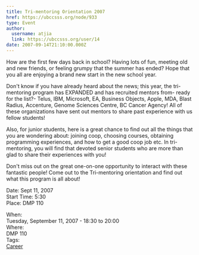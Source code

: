 ```yaml
---
title: Tri-mentoring Orientation 2007 
href: https://ubccsss.org/node/933
type: Event
author:
  username: atjia
  link: https://ubccsss.org/user/14
date: 2007-09-14T21:10:00.000Z
---
```


<div class="field field-name-body field-type-text-with-summary field-label-hidden"><div class="field-items"><div class="field-item even"><p>How are the first few days back in school? Having lots of fun, meeting old and new friends, or feeling grumpy that the summer has ended? Hope that you all are enjoying a brand new start in the new school year.</p>
<p>Don&apos;t know if you have already heard about the news; this year, the tri-mentoring program has EXPANDED and has recruited mentors from- ready for the list?- Telus, IBM, Microsoft, EA, Business Objects, Apple, MDA, Blast Radius, Accenture, Genome Sciences Centre, BC Cancer Agency! All of these organizations have sent out mentors to share past experience with us fellow students!</p>
<p>Also, for junior students, here is a great chance to find out all the things that you are wondering about: joining coop, choosing courses, obtaining programming experiences, and how to get a good coop job etc. In tri-mentoring, you will find that devoted senior students who are more than glad to share their experiences with you!</p>
<p>Don&apos;t miss out on the great one-on-one opportunity to interact with these fantastic people! Come out to the Tri-mentoring orientation and find out what this program is all about!</p>
<p>Date: Sept 11, 2007<br>
Start Time: 5:30<br>
Place: DMP 110</p>
</div></div></div><div class="field field-name-field-dates field-type-datetime field-label-above"><div class="field-label">When:&#xA0;</div><div class="field-items"><div class="field-item even"><span class="date-display-single">Tuesday, September 11, 2007 - <span class="date-display-range"><span class="date-display-start">18:30</span> to <span class="date-display-end">20:00</span></span></span></div></div></div><div class="field field-name-field-location field-type-text field-label-above"><div class="field-label">Where:&#xA0;</div><div class="field-items"><div class="field-item even"> DMP 110</div></div></div>    <footer>
    <div class="field field-name-field-tags field-type-taxonomy-term-reference field-label-above"><div class="field-label">Tags:&#xA0;</div><div class="field-items"><div class="field-item even"><a href="/career">Career</a></div></div></div>      </footer>